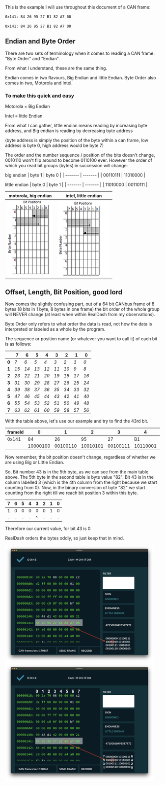 This is the example I will use throughout this document of a CAN frame:

```
0x141: 84 26 95 27 B1 82 A7 00
```

`0x141: 84 26 95 27 B1 82 A7 00`

## Endian and Byte Order
There are two sets of terminology when it comes to reading a CAN frame. "Byte Order" and "Endian".

From what I understand, these are the same thing.

Endian comes in two flavours, Big Endian and little Endian.
Byte Order also comes in two, Motorola and Intel.

### To make this quick and easy

Motorola = Big Endian

Intel = little Endian

From what I can gather, little endian means reading by increasing byte address, and Big endian is reading by decreasing byte address

(byte address is simply the position of the byte within a can frame, low address is byte 0, high address would be byte 7)

The order and the number sequence / position of the bits doesn't change, 0010110 won't flip around to become 0110100 ever.
However the order of which you read bit groups (bytes) in succession will change:

big endian
| byte 1 | byte 0 |
| ------- | ------- |
| 00110111 | 11010000 |

little endian
| byte 0 | byte 1 |
| ------- | ------- |
| 11010000 | 00110111 |


| motorola, big endian        | intel, little endian                                                      |
| ----------------- | ------------------------------------------------------------------ |
| ![motorola](https://github.com/painellope/BRZ-2017/blob/c113d158e0237d8665a8e1dd43bda497d2bf6d48/CAN%20Decoding/referenced%20images/motorola.png) | ![intel](https://github.com/painellope/BRZ-2017/blob/c113d158e0237d8665a8e1dd43bda497d2bf6d48/CAN%20Decoding/referenced%20images/Intel.png) |


## Offset, Length, Bit Position, good lord

Now comes the slightly confusing part, out of a 64 bit CANbus frame of 8 bytes (8 bits in 1 byte, 8 bytes in one frame) the bit order of the whole group will NEVER change (at least when within RealDash from my observations).

Byte Order only refers to what order the data is read, not how the data is interpreted or labeled as a whole by the program.

The sequence or position name (or whatever you want to call it) of each bit is as follows:

|       | **7** | **6** | **5** | **4** | **3** | **2** | **1** | **0** |
|-------|-------|-------|-------|-------|-------|-------|-------|-------|
| **0** | _7_   | _6_   | _5_   | _4_   | _3_   | _2_   | _1_   | _0_   |
| **1** | _15_  | _14_  | _13_  | _12_  | _11_  | _10_  | _9_   | _8_   |
| **2** | _23_  | _22_  | _21_  | _20_  | _19_  | _18_  | _17_  | _16_  |
| **3** | _31_  | _30_  | _29_  | _28_  | _27_  | _26_  | _25_  | _24_  |
| **4** | _39_  | _38_  | _37_  | _36_  | _35_  | _34_  | _33_  | _32_  |
| **5** | _47_  | _46_  | _45_  | _44_  | _43_  | _42_  | _41_  | _40_  |
| **6** | _55_  | _54_  | _53_  | _52_  | _51_  | _50_  | _49_  | _48_  |
| **7** | _63_  | _62_  | _61_  | _60_  | _59_  | _58_  | _57_  | _56_  |


With the table above, let's use our example and try to find the 43rd bit.

| frameId | 0        | 1        | 2        | 3        | 4        | 5        | 6        | 7        |
|---------|----------|----------|----------|----------|----------|----------|----------|----------|
| 0x141   | 84       | 26       | 95       | 27       | B1       | 82       | A7       | 00       |
|         | 10000100 | 00100110 | 10010101 | 00100111 | 10110001 | 10000010 | 10100111 | 00000000 |

Now remember, the bit position doesn't change, regardless of whether we are using Big or Little Endian.


So, Bit number 43 is in the 5th byte, as we can see from the main table above. The 5th byte in the second table is byte value "82".
Bit 43 is in the column labelled 3 (which is the 4th column from the right because we start counting from 0). Now, in the binary conversion of byte "82" we start counting from the right till we reach bit position 3 within this byte.

| **7** | **6** | **5** | **4** | **3** | **2** | **1** | **0** |
|-------|-------|-------|-------|-------|-------|-------|-------|
| 1 | 0 | 0 | 0 | 0 | 0 | 1 | 0 |
| - | - | - | - | ^ | - | - | - |

Therefore our current value, for bit 43 is 0

RealDash orders the bytes oddly, so just keep that in mind.

<img src="https://github.com/painellope/BRZ-2017/blob/86723ae7b57d732e43ebadeb511f8fd433573165/CAN%20Decoding/referenced%20images/realdash%20byte%20order.png" width="484" height="381">
<img src="https://github.com/painellope/BRZ-2017/blob/b8e7bec423e73d6953f52c157df50c9de8b5d64b/CAN%20Decoding/referenced%20images/realdash%20byte%20order%20copy.png" width="484" height="381">
